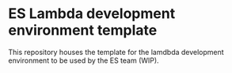 # ES Lambda development environment template

This repository houses the template for the lamdbda development environment to be used by the ES team (WIP).
